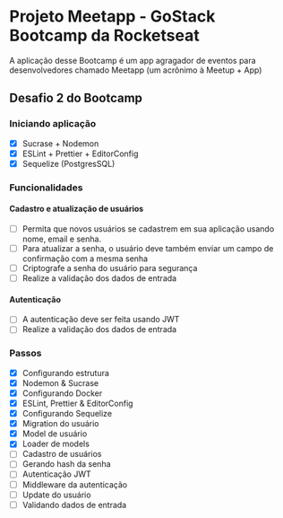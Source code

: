 # Projeto Meetapp - GoStack Bootcamp da Rocketseat

A aplicação desse Bootcamp é um app agragador de eventos para desenvolvedores
chamado Meetapp (um acrônimo à Meetup + App)

## Desafio 2 do Bootcamp

### Iniciando aplicação

- [x] Sucrase + Nodemon
- [x] ESLint + Prettier + EditorConfig
- [x] Sequelize (PostgresSQL)

### Funcionalidades

#### Cadastro e atualização de usuários

- [ ] Permita que novos usuários se cadastrem em sua aplicação usando nome,
      email e senha.
- [ ] Para atualizar a senha, o usuário deve também enviar um campo de
      confirmação com a mesma senha
- [ ] Criptografe a senha do usuário para segurança
- [ ] Realize a validação dos dados de entrada

#### Autenticação

- [ ] A autenticação deve ser feita usando JWT
- [ ] Realize a validação dos dados de entrada

### Passos

- [x] Configurando estrutura
- [x] Nodemon & Sucrase
- [x] Configurando Docker
- [x] ESLint, Prettier & EditorConfig
- [x] Configurando Sequelize
- [x] Migration do usuário
- [x] Model de usuário
- [x] Loader de models
- [ ] Cadastro de usuários
- [ ] Gerando hash da senha
- [ ] Autenticação JWT
- [ ] Middleware da autenticação
- [ ] Update do usuário
- [ ] Validando dados de entrada
